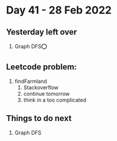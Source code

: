 # Day 41 - 28 Feb 2022

## Yesterday left over
1. Graph DFS⭕

## Leetcode problem:
1. findFarmland
   1. Stackoverflow
   2. continue tomorrow
   3. think in a too complicated

## Things to do next
1. Graph DFS
